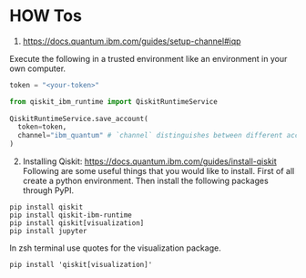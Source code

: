 # HOW Tos

1. https://docs.quantum.ibm.com/guides/setup-channel#iqp

Execute the following in a trusted environment like an environment in your own computer.
```python
token = "<your-token>"
```
```python
from qiskit_ibm_runtime import QiskitRuntimeService
 
QiskitRuntimeService.save_account(
  token=token,
  channel="ibm_quantum" # `channel` distinguishes between different account types
)
```

2. Installing Qiskit: https://docs.quantum.ibm.com/guides/install-qiskit
Following are some useful things that you would like to install.
First of all create a python environment. Then install the following packages through PyPI.
```shell
pip install qiskit
pip install qiskit-ibm-runtime
pip install qiskit[visualization]
pip install jupyter
```

In zsh terminal use quotes for the visualization package.
```shell
pip install 'qiskit[visualization]'
```